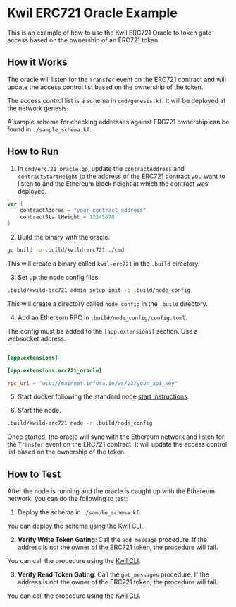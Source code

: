 # Kwil ERC721 Oracle Example

This is an example of how to use the Kwil ERC721 Oracle to token gate access based on the ownership of an ERC721 token.

## How it Works

The oracle will listen for the `Transfer` event on the ERC721 contract and will update the access control list based on the ownership of the token. 

The access control list is a schema in `cmd/genesis.kf`. It will be deployed at the network genesis.

A sample schema for checking addresses against ERC721 ownership can be found in `./sample_schema.kf`.

## How to Run

1. In `cmd/erc721_oracle.go`, update the `contractAddress` and `contractStartHeight` to the address of the ERC721 contract you want to listen to and the Ethereum block height at which the contract was deployed.

```go
var (
    contractAddres = "your_contract_address"
    contractStartHeight = 12345678
)
```

2. Build the binary with the oracle.

```bash
go build -o .build/kwild-erc721 ./cmd
```

This will create a binary called `kwil-erc721` in the `.build` directory.

3. Set up the node config files.

```bash
.build/kwild-erc721 admin setup init -o .build/node_config
```

This will create a directory called `node_config` in the `.build` directory.

4. Add an Ethereum RPC in `.build/node_config/config.toml`.

The config must be added to the `[app.extensions]` section. Use a websocket address.

```toml

[app.extensions]

[app.extensions.erc721_oracle]

rpc_url = "wss://mainnet.infura.io/ws/v3/your_api_key"
```

5. Start docker following the standard node [start instructions](https://docs.kwil.com/docs/node/quickstart#start).

6. Start the node.

```bash
.build/kwild-erc721 node -r .build/node_config
```

Once started, the oracle will sync with the Ethereum network and listen for the `Transfer` event on the ERC721 contract. It will update the access control list based on the ownership of the token.

## How to Test

After the node is running and the oracle is caught up with the Ethereum network, you can do the following to test:

1. Deploy the schema in `./sample_schema.kf`.

You can deploy the schema using the [Kwil CLI](https://docs.kwil.com/docs/ref/kwil-cli/database/deploy).

2. **Verify Write Token Gating**: Call the `add_message` procedure. If the address is not the owner of the ERC721 token, the procedure will fail.

You can call the procedure using the [Kwil CLI](https://docs.kwil.com/docs/ref/kwil-cli/database/execute).

3. **Verify Read Token Gating**: Call the `get_messages` procedure. If the address is not the owner of the ERC721 token, the procedure will fail.

You can call the procedure using the [Kwil CLI](https://docs.kwil.com/docs/ref/kwil-cli/database/call).
